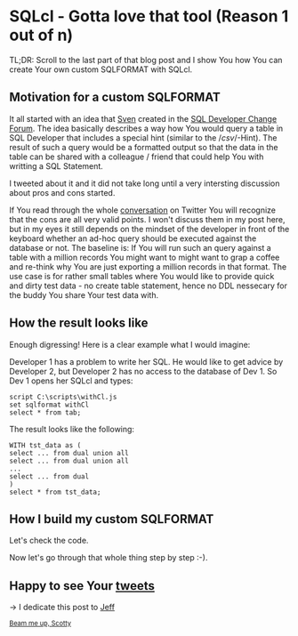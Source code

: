 # SQLcl - Gotta love that tool (Reason 1 out of n)

TL;DR: Scroll to the last part of that blog post and I show You how You can create Your own custom SQLFORMAT with SQLcl. 

## Motivation for a custom SQLFORMAT
It all started with an idea that [Sven](https://svenweller.wordpress.com/) created in the [SQL Developer Change Forum](https://apex.oracle.com/pls/apex/f?p=43135:7:9503816231429::NO:RP,7:P7_ID:46941). The idea basically describes a way how You would query a table in SQL Developer that includes a special hint (similar to the /*csv*/-Hint). The result of such a query would be a formatted output so that the data in the table can be shared with a colleague / friend that could help You with writting a SQL Statement.

I tweeted about it and it did not take long until a very intersting discussion about pros and cons started.

If You read through the whole [conversation](https://twitter.com/gassenmj/status/1059849697777672193) on Twitter You will recognize that the cons are all very valid points. I won't discuss them in my post here, but in my eyes it still depends on the mindset of the developer in front of the keyboard whether an ad-hoc query should be executed against the database or not. The baseline is: If You will run such an query against a table with a million records You might want to might want to grap a coffee and re-think why You are just exporting a million records in that format. The use case is for rather small tables where You would like to provide quick and dirty test data - no create table statement, hence no DDL nessecary for the buddy You share Your test data with.

## How the result looks like
Enough digressing! Here is a clear example what I would imagine:

Developer 1 has a problem to write her SQL. He would like to get advice by Developer 2, but Developer 2 has no access to the database of Dev 1. So Dev 1 opens her SQLcl and types:

```
script C:\scripts\withCl.js
set sqlformat withCl
select * from tab;
```

The result looks like the following:
```
WITH tst_data as (
select ... from dual union all 
select ... from dual union all 
...
select ... from dual 
)
select * from tst_data;
```


## How I build my custom SQLFORMAT
 Let's check the code.


Now let's go through that whole thing step by step :-).

## Happy to see Your [tweets](https://twitter.com/gassenmj/)

-> I dedicate this post to [Jeff](https://twitter.com/thatjeffsmith/status/1059850150573731840) 

<sup>[Beam me up, Scotty](https://gassenmj.github.io)<sup>


